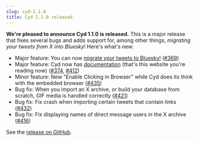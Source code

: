 ```yaml
---
slug: cyd-1.1.0
title: Cyd 1.1.0 released
---
```


**We're pleased to announce Cyd 1.1.0 is released.** This is a major release that fixes several bugs and adds support for, among other things, *migrating your tweets from X into Bluesky*! Here's what's new:

- Major feature: You can now [migrate your tweets to Bluesky!](/docs/x/migrate-bluesky) ([#369](https://github.com/lockdown-systems/cyd/issues/369))
- Major feature: Cyd now has [documentation](/docs/intro/) (that's this website you're reading now) ([#374](https://github.com/lockdown-systems/cyd/issues/374), [#412](https://github.com/lockdown-systems/cyd/pull/412))
- Minor feature: New "Enable Clicking in Browser" while Cyd does its think with the embedded browser ([#435](https://github.com/lockdown-systems/cyd/pull/435))
- Bug fix: When you import an X archive, or build your database from scratch, GIF media is handled correctly ([#421](https://github.com/lockdown-systems/cyd/pull/421))
- Bug fix: Fix crash when importing certain tweets that contain links ([#432](https://github.com/lockdown-systems/cyd/issues/432))
- Bug fix: Fix displaying names of direct message users in the X archive ([#416](https://github.com/lockdown-systems/cyd/issues/416))

See the [release on GitHub](https://github.com/lockdown-systems/cyd/releases/tag/v1.1.0).

<!-- truncate -->
